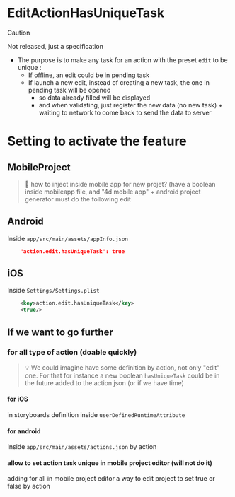#  EditActionHasUniqueTask

> [!CAUTION]
> Not released, just a specification

- The purpose is to make any task for an action with the preset `edit` to be unique :
  - If offline, an edit could be in pending task
  - If launch a new edit, instead of creating a new task, the one in pending task will be opened
    - so data already filled will be displayed
    - and when validating, just register the new data (no new task) + waiting to network to come back to send the data to server

# Setting to activate the feature

##  MobileProject

> 🚧 how to inject inside mobile app for new projet? (have a boolean inside mobileapp file, and "4d mobile app" + android project generator must do the following edit

##  Android

Inside `app/src/main/assets/appInfo.json`

```json
	"action.edit.hasUniqueTask": true
```

##  iOS

Inside `Settings/Settings.plist`

```xml
	<key>action.edit.hasUniqueTask</key>
	<true/>
```

## If we want to go further

### for all type of action (doable quickly)

> :bulb: We could imagine have some definition by action, not only "edit" one. For that for instance a new boolean `hasUniqueTask` could be in the future added to the action json (or if we have time)

#### for iOS

in storyboards definition inside `userDefinedRuntimeAttribute`

#### for android

Inside `app/src/main/assets/actions.json` by action

#### allow to set action task unique in mobile project editor (will not do it)

adding for all in mobile project editor a way to edit project to set true or false by action
